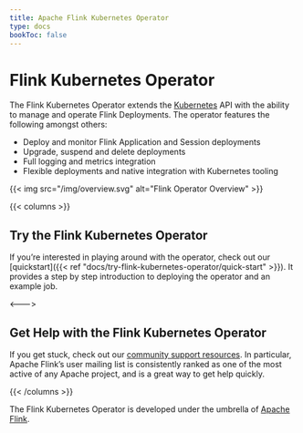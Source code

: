 ```yaml
---
title: Apache Flink Kubernetes Operator
type: docs
bookToc: false
---
```

<!--
Licensed to the Apache Software Foundation (ASF) under one
or more contributor license agreements.  See the NOTICE file
distributed with this work for additional information
regarding copyright ownership.  The ASF licenses this file
to you under the Apache License, Version 2.0 (the
"License"); you may not use this file except in compliance
with the License.  You may obtain a copy of the License at

  http://www.apache.org/licenses/LICENSE-2.0

Unless required by applicable law or agreed to in writing,
software distributed under the License is distributed on an
"AS IS" BASIS, WITHOUT WARRANTIES OR CONDITIONS OF ANY
KIND, either express or implied.  See the License for the
specific language governing permissions and limitations
under the License.
-->

# Flink Kubernetes Operator

The Flink Kubernetes Operator extends the [Kubernetes](https://kubernetes.io/) API with the ability to manage and operate 
Flink Deployments. The operator features the following amongst others:
- Deploy and monitor Flink Application and Session deployments
- Upgrade, suspend and delete deployments
- Full logging and metrics integration
- Flexible deployments and native integration with Kubernetes tooling

{{< img src="/img/overview.svg" alt="Flink Operator Overview" >}}

{{< columns >}}
## Try the Flink Kubernetes Operator

If you’re interested in playing around with the operator, check out our [quickstart]({{< ref "docs/try-flink-kubernetes-operator/quick-start" >}}). It provides a step by
step introduction to deploying the operator and an example job.

<--->

## Get Help with the Flink Kubernetes Operator

If you get stuck, check out our [community support
resources](https://flink.apache.org/community.html). In particular, Apache
Flink’s user mailing list is consistently ranked as one of the most active of
any Apache project, and is a great way to get help quickly.

{{< /columns >}}

The Flink Kubernetes Operator is developed under the umbrella of [Apache
Flink](https://flink.apache.org/).
